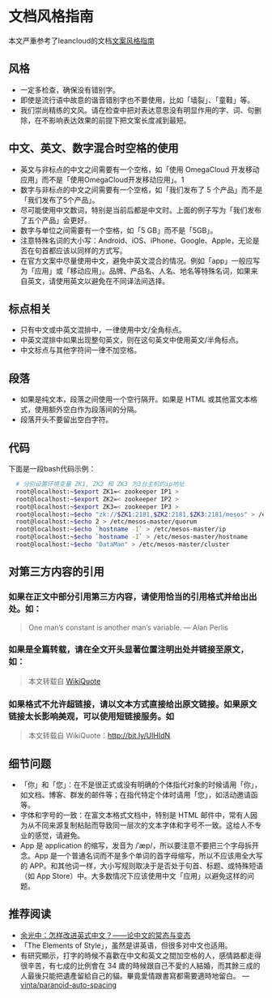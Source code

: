 # 文档风格指南

本文严重参考了leancloud的文档[文案风格指南](http://open.leancloud.cn/copywriting-style-guide.html)


## 风格

 * 一定多检查，确保没有错别字。
 * 即使是流行语中故意的谐音错别字也不要使用，比如「墙裂」、「童鞋」等。
 * 我们崇尚精练的文风。请在检查中把对表达意思没有明显作用的字、词、句删除，在不影响表达效果的前提下把文案长度减到最短。


## 中文、英文、数字混合时空格的使用

 * 英文与非标点的中文之间需要有一个空格，如「使用 OmegaCloud 开发移动应用」而不是「使用OmegaCloud开发移动应用」。1
 * 数字与非标点的中文之间需要有一个空格，如「我们发布了 5 个产品」而不是「我们发布了5个产品」。
 * 尽可能使用中文数词，特别是当前后都是中文时。上面的例子写为「我们发布了五个产品」会更好。
 * 数字与单位之间需要有一个空格，如「5 GB」而不是「5GB」。
 * 注意特殊名词的大小写：Android、iOS、iPhone、Google、Apple，无论是否在句首都应该以同样的方式写。
 * 在官方文案中尽量使用中文，避免中英文混合的情况。例如「app」一般应写为「应用」或「移动应用」。品牌、产品名、人名、地名等特殊名词，如果来自英文，请使用英文以避免在不同译法间选择。

## 标点相关

 * 只有中文或中英文混排中，一律使用中文/全角标点。
 * 中英文混排中如果出现整句英文，则在这句英文中使用英文/半角标点。
 * 中文标点与其他字符间一律不加空格。


## 段落

 * 如果是纯文本，段落之间使用一个空行隔开。如果是 HTML 或其他富文本格式，使用额外空白作为段落间的分隔。
 * 段落开头不要留出空白字符。

## 代码

下面是一段bash代码示例：
  
```bash
  # 分别设置环境变量 ZK1, ZK2 和 ZK3 为3台主机的ip地址
  root@localhost:~$export ZK1=< zookeeper IP1 >
  root@localhost:~$export ZK2=< zookeeper IP2 >
  root@localhost:~$export ZK3=< zookeeper IP3 >
  root@localhost:~$echo "zk://$ZK1:2181,$ZK2:2181,$ZK3:2181/mesos" > /etc/mesos/zk
  root@localhost:~$echo 2 > /etc/mesos-master/quorum
  root@localhost:~$echo `hostname -I` > /etc/mesos-master/ip
  root@localhost:~$echo `hostname -I` > /etc/mesos-master/hostname
  root@localhost:~$echo "DataMan" > /etc/mesos-master/cluster
```

## 对第三方内容的引用

### 如果在正文中部分引用第三方内容，请使用恰当的引用格式并给出出处。如：
> One man’s constant is another man’s variable. — Alan Perlis

### 如果是全篇转载，请在全文开头显著位置注明出处并链接至原文，如：
> 本文转载自 [WikiQuote](http://en.wikiquote.org/wiki/Alan_Perlis)

### 如果格式不允许超链接，请以文本方式直接给出原文链接。如果原文链接太长影响美观，可以使用短链接服务。如
> 本文转载自 WikiQuote：http://bit.ly/UlHIdN

## 细节问题

 * 「你」和「您」：在不是很正式或没有明确的个体指代对象的时候请用「你」，如文档、博客、群发的邮件等；在指代特定个体时请用「您」，如活动邀请函等。
 * 字体和字号的一致：在富文本格式文档中，特别是 HTML 邮件中，常有人因为从不同来源复制粘贴而导致同一层次的文本字体和字号不一致。这给人不专业的感觉，请避免。
 * App 是 application 的缩写，发音为 /ˈæp/，所以要注意不要把三个字母拆开念。App 是一个普通名词而不是多个单词的首字母缩写，所以不应该用全大写的 APP。和其他词一样，大小写规则取决于是否处于句首、标题、或特殊短语（如 App Store）中。大多数情况下应该使用中文「应用」以避免这样的问题。


## 推荐阅读

 * [余光中：怎样改进英式中文？——论中文的常态与变态](http://open.leancloud.cn/improve-chinese.html)
 * 「The Elements of Style」，虽然是讲英语，但很多对中文也适用。
 * 有研究顯示，打字的時候不喜歡在中文和英文之間加空格的人，感情路都走得很辛苦，有七成的比例會在 34 歲的時候跟自己不愛的人結婚，而其餘三成的人最後只能把遺產留給自己的貓。畢竟愛情跟書寫都需要適時地留白。 — [vinta/paranoid-auto-spacing](https://github.com/vinta/paranoid-auto-spacing)
